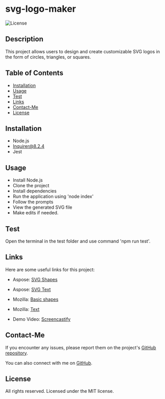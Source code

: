 # svg-logo-maker

![License](https://img.shields.io/badge/License-MIT-blue.svg)

## Description

This project allows users to design and create customizable SVG logos in the form of circles, triangles, or squares.

## Table of Contents

- [Installation](#installation)
- [Usage](#usage)
- [Test](#test)
- [Links](#links)
- [Contact-Me](#contact-me)
- [License](#license)

## Installation

- Node.js
- Inquirer@8.2.4
- Jest

## Usage

- Install Node.js
- Clone the project
- Install dependencies
- Run the application using 'node index'
- Follow the prompts
- View the generated SVG file
- Make edits if needed.

## Test

Open the terminal in the test folder and use command 'npm run test'.

## Links

Here are some useful links for this project:

- Aspose: [SVG Shapes](https://docs.aspose.com/svg/net/drawing-basics/svg-shapes/)
- Aspose: [SVG Text](https://docs.aspose.com/svg/net/drawing-basics/svg-text/)
- Mozilla: [Basic shapes](https://developer.mozilla.org/en-US/docs/Web/SVG/Tutorial/Basic_Shapes)
- Mozilla: [Text](https://developer.mozilla.org/en-US/docs/Web/SVG/Element/text)

- Demo Video: [Screencastify](https://drive.google.com/file/d/1SbXZdxW61a0H6FDFgjg9alU9alMMkXem/view)

## Contact-Me

If you encounter any issues, please report them on the project's [GitHub repository](https://github.com/Clkwong3/svg-logo-maker/issues/new).

You can also connect with me on [GitHub](https://github.com/Clkwong3).

## License

All rights reserved. Licensed under the MIT license.
